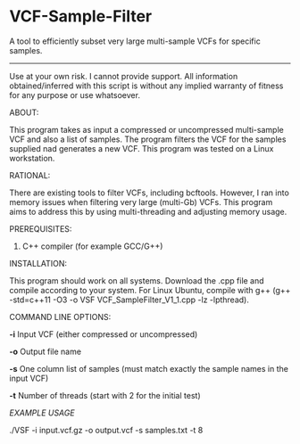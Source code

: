 # VCF-Sample-Filter
A tool to efficiently subset very large multi-sample VCFs for specific samples. 
________________________________________________________________________________

Use at your own risk. I cannot provide support. All information obtained/inferred with this script is without any implied warranty of fitness for any purpose or use whatsoever.

ABOUT:

This program takes as input a compressed or uncompressed multi-sample VCF and also a list of samples. The program filters the VCF for the samples supplied nad generates a new VCF. This program was tested on a Linux workstation. 

RATIONAL: 

There are existing tools to filter VCFs, including bcftools. However, I ran into memory issues when filtering very large (multi-Gb) VCFs. This program aims to address this by using multi-threading and adjusting memory usage.  

PREREQUISITES:

1) C++ compiler (for example GCC/G++) 

INSTALLATION:

This program should work on all systems. Download the .cpp file and compile according to your system. For Linux Ubuntu, compile with g++ (g++ -std=c++11 -O3 -o VSF VCF_SampleFilter_V1_1.cpp -lz -lpthread).

COMMAND LINE OPTIONS: 

<b>-i</b> Input VCF (either compressed or uncompressed)

<b>-o</b> Output file name 

<b>-s</b> One column list of samples (must match exactly the sample names in the input VCF)

<b>-t</b> Number of threads (start with 2 for the initial test) 

<i>EXAMPLE USAGE</i>

./VSF -i input.vcf.gz -o output.vcf -s samples.txt -t 8
